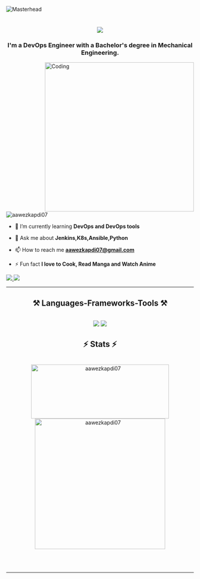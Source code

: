 ![Masterhead](https://media.licdn.com/dms/image/D4D16AQGsSJFemVu44Q/profile-displaybackgroundimage-shrink_350_1400/0/1717805110649?e=1723680000&v=beta&t=_F2uSadR4lg4acWbnnGkEOjyjQwmqV0VJts2d97zJdM)
<h1 align="center">
    <img src="https://readme-typing-svg.herokuapp.com/?font=Righteous&size=35&center=true&vCenter=true&width=500&height=70&duration=4000&lines=Hi+There!+👋;+I'm+Aawez+kapdi!;" />
</h1>
<h3 align="center">I'm a DevOps Engineer with a Bachelor's degree in Mechanical Engineering.</h3>
<img align="right" alt="Coding" width="400" src="https://cdn.dribbble.com/users/1162077/screenshots/3848914/programmer.gif">

<p align="left"> <img src="https://komarev.com/ghpvc/?username=aawezkapdi07&label=Profile%20views&color=0e75b6&style=flat" alt="aawezkapdi07" /> </p>

- 🌱 I’m currently learning **DevOps and DevOps tools**

- 💬 Ask me about **Jenkins,K8s,Ansible,Python**

- 📫 How to reach me **aawezkapdi07@gmail.com**

- ⚡ Fun fact **I love to Cook, Read Manga and Watch Anime**

</div>
 
<div align="left"> 
  <a href="mailto:aawezkapdi07@gmail.com">
    <img src="https://img.shields.io/badge/Gmail-333333?style=for-the-badge&logo=gmail&logoColor=red" />
  </a>
  <a href="https://www.linkedin.com/in/aawez-sabir-kapdi-066979263/" target="_blank">
    <img src="https://img.shields.io/badge/LinkedIn-0077B5?style=for-the-badge&logo=linkedin&logoColor=white" target="_blank" />
  </a>
</div>


<hr/>
 
<h2 align="center">⚒️ Languages-Frameworks-Tools ⚒️</h2>
<br/>
<div align="center">
    <img src="https://skillicons.dev/icons?i=arduino,aws,azure,bash,jenkins,kubernetes,docker,googlecloud,git,github,photoshop,r" />
    <img src="https://skillicons.dev/icons?i=grafana,linux,mongodb,mysql,nginx,nodejs,python,ruby,sklearn,selenium,tensorflow,go" /><br>
</div>


<h2 align="center">⚡ Stats ⚡</h2>
<br>
<div align=center>
    <img width=370 height=145 src="https://github-readme-streak-stats.herokuapp.com/?user=aawezkapdi07&hide=HTML&langs_count=8&layout=compact&theme=react&border_radius=10&size_weight=0.5&count_weight=0.5&exclude_repo=github-readme-stats" alt="aawezkapdi07" />
  <img width=350 src="https://github-readme-stats.vercel.app/api?username=aawezkapdi07&count_private=true&show_icons=true&theme=react&rank_icon=github&border_radius=10" alt="aawezkapdi07" />
  <br/>
  
</div>

<br/><br/>

<hr/>




